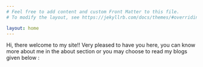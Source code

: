 ```yaml
---
# Feel free to add content and custom Front Matter to this file.
# To modify the layout, see https://jekyllrb.com/docs/themes/#overriding-theme-defaults

layout: home
---
```


Hi, there welcome to my site!! Very pleased to have you here, you can know more about me in the about section or you may choose to read my blogs given below :